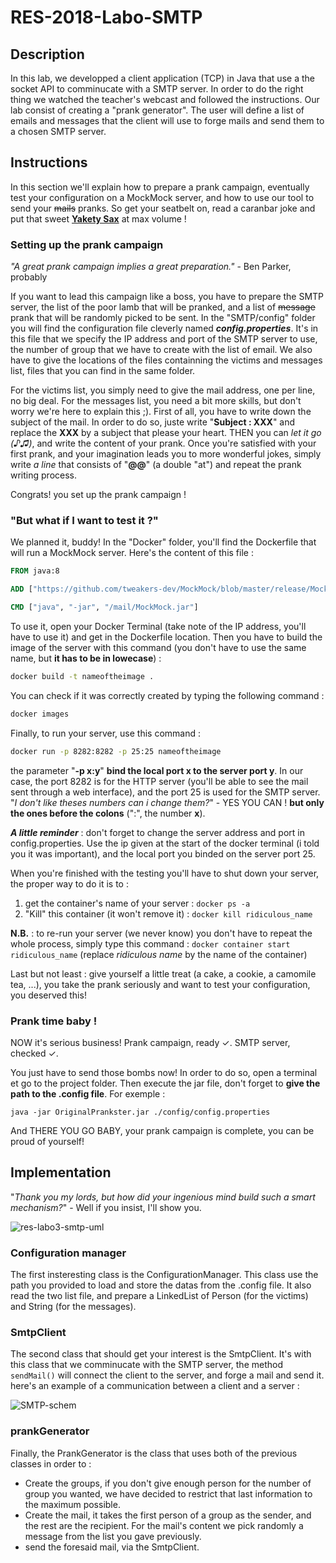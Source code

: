 # RES-2018-Labo-SMTP

## Description

In this lab, we developped a client application (TCP) in Java that use a the socket API to comminucate with a SMTP server. In order to do the right thing we watched the teacher's webcast and followed the instructions. Our lab consist of  creating a "prank generator". The user will define a list of emails and messages that the client will use to forge mails and send them to a chosen SMTP server.

## Instructions

In this section we'll explain how to prepare a prank campaign, eventually test your configuration on a MockMock server, and how to use our tool to send your ~~mails~~ pranks. So get your seatbelt on, read a caranbar joke and put that sweet **[Yakety Sax](https://www.youtube.com/watch?v=JlbBIpTPM8o)** at max volume !

### Setting up the prank campaign

_"A great prank campaign implies a great preparation."_ - Ben Parker, probably

If you want to lead this campaign like a boss, you have to prepare the SMTP server, the list of the poor lamb that will be pranked, and a list of ~~message~~ prank that will be randomly picked to be sent. In the "SMTP/config" folder you will find the configuration file cleverly named ___config.properties___. It's in this file that we specify the IP address and port of the SMTP server to use, the number of group that we have to create with the list of email. We also have to give the locations of the files containning the victims and messages list, files that you can find in the same folder.

For the victims list, you simply need to give the mail address, one per line, no big deal. For the messages list, you need a bit more skills, but don't worry we're here to explain this ;). First of all, you have to write down the subject of the mail. In order to do so, juste write "__Subject : XXX__" and replace the __XXX__ by a subject that please your heart. THEN you can _let it go (♪♫)_, and write the content of your prank. Once you're satisfied with your first prank, and your imagination leads you to more wonderful jokes, simply write _a line_ that consists of "__@@__" (a double "at") and repeat the prank writing process.

Congrats! you set up the prank campaign !

### "But what if I want to test it ?"

We planned it, buddy! In the "Docker" folder, you'll find the Dockerfile that will run a MockMock server. Here's the content of this file :

```Dockerfile
FROM java:8

ADD ["https://github.com/tweakers-dev/MockMock/blob/master/release/MockMock.jar?raw=true", "/mail/MockMock.jar"]

CMD ["java", "-jar", "/mail/MockMock.jar"]
```

To use it, open your Docker Terminal (take note of the IP address, you'll have to use it) and get in the Dockerfile location. Then you have to build the image of the server with this command (you don't have to use the same name, but **it has to be in lowecase**) :

```cmd
docker build -t nameoftheimage .
```

You can check if it was correctly created by typing the following command :

```cmd
docker images
```

Finally, to run your server, use this command : 

```cmd
docker run -p 8282:8282 -p 25:25 nameoftheimage
```

the parameter "__-p x:y__" __bind the local port x to the server port y__. In our case, the port 8282 is for the HTTP server (you'll be able to see the mail sent through a web interface), and the port 25 is used for the SMTP server. "_I don't like theses numbers can i change them?_" - YES YOU CAN ! __but only the ones before the colons__ (":", the number __x__).

___A little reminder___ : don't forget to change the server address and port in config.properties. Use the ip given at the start of the docker terminal (i told you it was important), and the local port you binded on the server port 25.

When you're finished with the testing you'll have to shut down your server, the proper way to do it is to :

1. get the container's name of your server : `docker ps -a`
2. "Kill" this container (it won't remove it) : `docker kill ridiculous_name`

**N.B.** : to re-run your server (we never know) you don't have to repeat the whole process, simply type this command : `docker container start ridiculous_name` (replace _ridiculous name_ by the name of the container)

Last but not least : give yourself a little treat (a cake, a cookie, a camomile tea, ...), you take the prank seriously and want to test your configuration, you deserved this!

### Prank time baby !

NOW it's serious business! Prank campaign, ready ✓. SMTP server, checked ✓. 

You just have to send those bombs now! In order to do so, open a terminal et go to the project folder. Then execute the jar file, don't forget to **give the path to the .config file**. For exemple : 

```CMD
java -jar OriginalPrankster.jar ./config/config.properties
```

And THERE YOU GO BABY, your prank campaign is complete, you can be proud of yourself!

## Implementation

"_Thank you my lords, but how did your ingenious mind build such a smart mechanism?_" - Well if you insist, I'll show you.

![res-labo3-smtp-uml](D:\Ecole\HEIG-VD\Sem4\RES\Labo\03\Teaching-HEIGVD-RES-2018-Labo-03\figure\res-labo3-smtp-uml.png)

### Configuration manager

The first insteresting class is the ConfigurationManager. This class use the path you provided to load and store the datas from the .config file. It also read the two list file, and prepare a LinkedList of Person (for the victims) and String (for the messages).

### SmtpClient

The second class that should get your interest is the SmtpClient. It's with this class that we comminucate with the SMTP server, the method `sendMail()` will connect the client to the server, and forge a mail and send it. here's an example of a communication between a client and a server :

![SMTP-schem](D:\Ecole\HEIG-VD\Sem4\RES\Labo\03\Teaching-HEIGVD-RES-2018-Labo-03\figure\SMTP-schem.png)

### prankGenerator

Finally, the PrankGenerator is the class that uses both of the previous  classes in order to : 

- Create the groups, if you don't give enough person for the number of group you wanted, we have decided to restrict that last information to the maximum possible.
- Create the mail, it takes the first person of a group as the sender, and the rest are the recipient. For the mail's content we pick randomly a message from the list you gave previously.
- send the foresaid mail, via the SmtpClient.